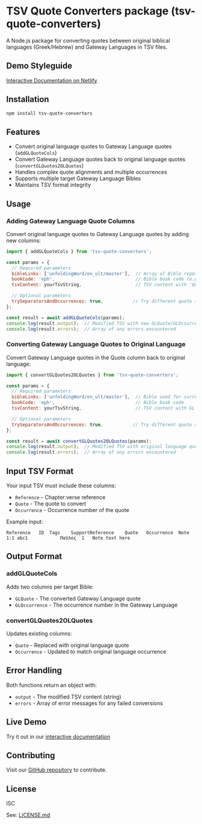 # TSV Quote Converters package (tsv-quote-converters)

A Node.js package for converting quotes between original biblical languages (Greek/Hebrew) and Gateway Languages in TSV files.

## Demo Styleguide

[Interactive Documentation on Netlify](https://tsv-quote-converters.netlify.app/)

## Installation

```bash
npm install tsv-quote-converters
```

## Features

- Convert original language quotes to Gateway Language quotes (`addGLQuoteCols`)
- Convert Gateway Language quotes back to original language quotes (`convertGLQuotes2OLQuotes`)
- Handles complex quote alignments and multiple occurrences
- Supports multiple target Gateway Language Bibles
- Maintains TSV format integrity

## Usage

### Adding Gateway Language Quote Columns

Convert original language quotes to Gateway Language quotes by adding new columns:

```javascript
import { addGLQuoteCols } from 'tsv-quote-converters';

const params = {
  // Required parameters
  bibleLinks: ['unfoldingWord/en_ult/master'],  // Array of Bible repos to use
  bookCode: 'eph',                              // Bible book code (e.g., 'eph', 'gen')
  tsvContent: yourTsvString,                    // TSV content with 'Quote' column

  // Optional parameters
  trySeparatorsAndOccurrences: true,           // Try different quote separators
};

const result = await addGLQuoteCols(params);
console.log(result.output);  // Modified TSV with new GLQuote/GLOccurrence columns
console.log(result.errors);  // Array of any errors encountered
```

### Converting Gateway Language Quotes to Original Language

Convert Gateway Language quotes in the Quote column back to original language:

```javascript
import { convertGLQuotes2OLQuotes } from 'tsv-quote-converters';

const params = {
  // Required parameters
  bibleLinks: ['unfoldingWord/en_ult/master'],  // Bible used for current quotes
  bookCode: 'eph',                              // Bible book code
  tsvContent: yourTsvString,                    // TSV content with GL quotes

  // Optional parameters
  trySeparatorsAndOccurrences: true,           // Try different quote separators
};

const result = await convertGLQuotes2OLQuotes(params);
console.log(result.output);  // Modified TSV with original language quotes
console.log(result.errors);  // Array of any errors encountered
```

## Input TSV Format

Your input TSV must include these columns:
- `Reference` - Chapter:verse reference
- `Quote` - The quote to convert
- `Occurrence` - Occurrence number of the quote

Example input:
```
Reference	ID	Tags	SupportReference	Quote	Occurrence	Note
1:1	abc1			Παῦλος	1	Note text here
```

## Output Format

### addGLQuoteCols
Adds two columns per target Bible:
- `GLQuote` - The converted Gateway Language quote
- `GLOccurrence` - The occurrence number in the Gateway Language

### convertGLQuotes2OLQuotes
Updates existing columns:
- `Quote` - Replaced with original language quote
- `Occurrence` - Updated to match original language occurrence

## Error Handling

Both functions return an object with:
- `output` - The modified TSV content (string)
- `errors` - Array of error messages for any failed conversions

## Live Demo

Try it out in our [interactive documentation](https://unfoldingword.github.io/tsv-quote-converters/)

## Contributing

Visit our [GitHub repository](https://github.com/unfoldingWord/tsv-quote-converters) to contribute.

## License

ISC

See: [LICENSE.md](https://github.com/unfoldingWord/tsv-quote-converters/blob/main/LICENSE.md)
```